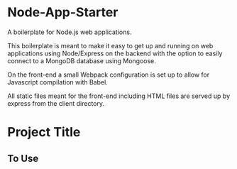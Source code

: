 # Node-App-Starter
A boilerplate for Node.js web applications.

This boilerplate is meant to make it easy to get up and running on web applications using Node/Express on the backend with the option to easily connect to a MongoDB database using Mongoose.

On the front-end a small Webpack configuration is set up to allow for Javascript compilation with Babel. 

All static files meant for the front-end including HTML files are served up by express from the client directory. 
# Project Title

## To Use